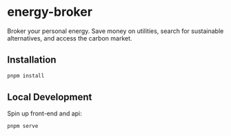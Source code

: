 # energy-broker
Broker your personal energy. Save money on utilities, search for sustainable alternatives, and access the carbon market.

## Installation

```bash
pnpm install
```

## Local Development

Spin up front-end and api:
```bash
pnpm serve
```
